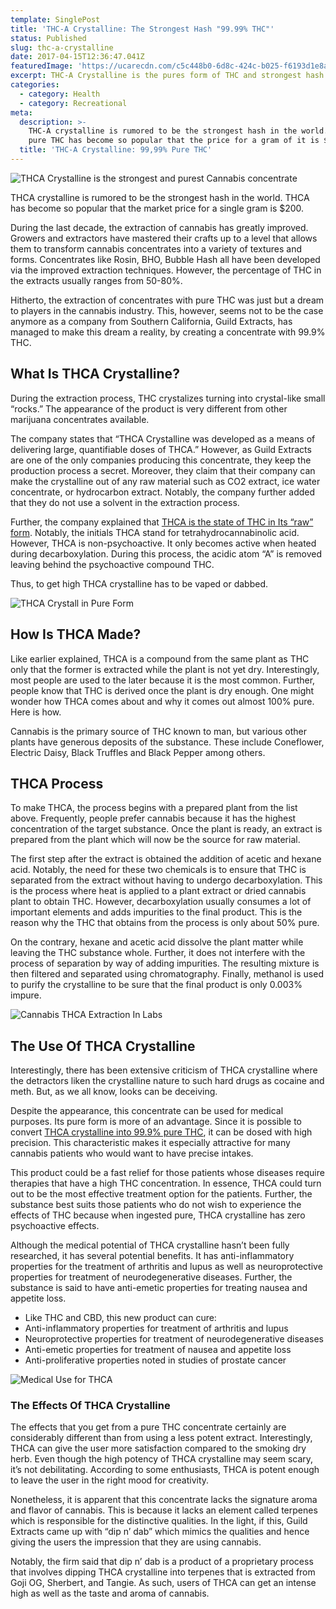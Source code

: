 ```yaml
---
template: SinglePost
title: 'THC-A Crystalline: The Strongest Hash "99.99% THC"'
status: Published
slug: thc-a-crystalline
date: 2017-04-15T12:36:47.041Z
featuredImage: 'https://ucarecdn.com/c5c448b0-6d8c-424c-b025-f6193d1e8a58/'
excerpt: THC-A Crystalline is the pures form of THC and strongest hash available
categories:
  - category: Health
  - category: Recreational
meta:
  description: >-
    THC-A crystalline is rumored to be the strongest hash in the world. In fact,
    pure THC has become so popular that the price for a gram of it is $200
  title: 'THC-A Crystalline: 99,99% Pure THC'
---
```

![THCA Crystalline is the strongest and purest Cannabis concentrate](https://ucarecdn.com/8efe1c97-ab19-469a-8750-f908e73a3fcf/)

THCA crystalline is rumored to be the strongest hash in the world. THCA has become so popular that the market price for a single gram is $200.

During the last decade, the extraction of cannabis has greatly improved. Growers and extractors have mastered their crafts up to a level that allows them to transform cannabis concentrates into a variety of textures and forms.  Concentrates like Rosin, BHO, Bubble Hash all have been developed via the improved extraction techniques. However, the percentage of THC in the extracts usually ranges from 50-80%.

Hitherto, the extraction of concentrates with pure THC was just but a dream to players in the cannabis industry. This, however, seems not to be the case anymore as a company from Southern California, Guild Extracts, has managed to make this dream a reality, by creating a concentrate with 99.9% THC.


<div data-mantis-zone="captain-jack"></div>
<script>window.mantis.push(['display', 'refresh', 'captain-jack']);</script>


## What Is THCA Crystalline?

During the extraction process, THC crystalizes turning into crystal-like small “rocks.” The appearance of the product is very different from other marijuana concentrates available.

The company states that “THCA Crystalline was developed as a means of delivering large, quantifiable doses of THCA.” However, as Guild Extracts are one of the only companies producing this concentrate, they keep the production process a secret. Moreover, they claim that their company can make the crystalline out of any raw material such as CO2 extract, ice water concentrate, or hydrocarbon extract. Notably, the company further added that they do not use a solvent in the extraction process.

Further, the company explained that [THCA is the state of THC in Its “raw” form](http://weedshome.com/thc-vs-thca-cannabinoid-profiling). Notably, the initials THCA stand for tetrahydrocannabinolic acid. However, THCA is non-psychoactive. It only becomes active when heated during decarboxylation. During this process, the acidic atom “A” is removed leaving behind the psychoactive compound THC.

Thus, to get high THCA crystalline has to be vaped or dabbed.

![THCA Crystall in Pure Form](https://ucarecdn.com/be0e8d09-a6d9-49bf-8882-231e86c19c05/)

## How Is THCA Made?

Like earlier explained, THCA is a compound from the same plant as THC only that the former is extracted while the plant is not yet dry. Interestingly, most people are used to the later because it is the most common. Further, people know that THC is derived once the plant is dry enough. One might wonder how THCA comes about and why it comes out almost 100% pure. Here is how.

Cannabis is the primary source of THC known to man, but various other plants have generous deposits of the substance. These include Coneflower, Electric Daisy, Black Truffles and Black Pepper among others.

<div data-mantis-zone="WH"></div>
<script>window.mantis.push(['display', 'refresh', 'WH']);</script>

## THCA Process

To make THCA, the process begins with a prepared plant from the list above. Frequently, people prefer cannabis because it has the highest concentration of the target substance. Once the plant is ready, an extract is prepared from the plant which will now be the source for raw material.

The first step after the extract is obtained the addition of acetic and hexane acid. Notably, the need for these two chemicals is to ensure that THC is separated from the extract without having to undergo decarboxylation. This is the process where heat is applied to a plant extract or dried cannabis plant to obtain THC. However, decarboxylation usually consumes a lot of important elements and adds impurities to the final product. This is the reason why the THC that obtains from the process is only about 50% pure.

On the contrary, hexane and acetic acid dissolve the plant matter while leaving the THC substance whole. Further, it does not interfere with the process of separation by way of adding impurities. The resulting mixture is then filtered and separated using chromatography. Finally, methanol is used to purify the crystalline to be sure that the final product is only 0.003% impure.

![Cannabis THCA Extraction In Labs](https://ucarecdn.com/54f76833-8944-4bb6-93b2-6f7a3ed929fe/)

## The Use Of THCA Crystalline

Interestingly, there has been extensive criticism of THCA crystalline where the detractors liken the crystalline nature to such hard drugs as cocaine and meth. But, as we all know, looks can be deceiving.

Despite the appearance, this concentrate can be used for medical purposes. Its pure form is more of an advantage. Since it is possible to convert [THCA crystalline into 99.9% pure THC](https://www.ncbi.nlm.nih.gov/pmc/articles/PMC5510775/), it can be dosed with high precision. This characteristic makes it especially attractive for many cannabis patients who would want to have precise intakes.

This product could be a fast relief for those patients whose diseases require therapies that have a high THC concentration. In essence, THCA could turn out to be the most effective treatment option for the patients. Further, the substance best suits those patients who do not wish to experience the effects of THC because when ingested pure, THCA crystalline has zero psychoactive effects.

Although the medical potential of THCA crystalline hasn’t been fully researched, it has several potential benefits. It has anti-inflammatory properties for the treatment of arthritis and lupus as well as neuroprotective properties for treatment of neurodegenerative diseases. Further, the substance is said to have anti-emetic properties for treating nausea and appetite loss.

* Like THC and CBD, this new product can cure:
* Anti-inflammatory properties for treatment of arthritis and lupus
* Neuroprotective properties for treatment of neurodegenerative diseases
* Anti-emetic properties for treatment of nausea and appetite loss
* Anti-proliferative properties noted in studies of prostate cancer

![Medical Use for THCA ](https://ucarecdn.com/5ac650a7-f3c6-49f3-84f4-97ae6c5b381a/)

### The Effects Of THCA Crystalline

The effects that you get from a pure THC concentrate certainly are considerably different than from using a less potent extract. Interestingly, THCA can give the user more satisfaction compared to the smoking dry herb. Even though the high potency of THCA crystalline may seem scary, it’s not debilitating. According to some enthusiasts, THCA is potent enough to leave the user in the right mood for creativity.

Nonetheless, it is apparent that this concentrate lacks the signature aroma and flavor of cannabis. This is because it lacks an element called terpenes which is responsible for the distinctive qualities. In the light, if this, Guild Extracts came up with “dip n’ dab” which mimics the qualities and hence giving the users the impression that they are using cannabis.

Notably, the firm said that dip n’ dab is a product of a proprietary process that involves dipping THCA crystalline into terpenes that is extracted from Goji OG, Sherbert, and Tangie. As such, users of THCA can get an intense high as well as the taste and aroma of cannabis.
